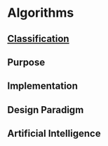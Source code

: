 # Algorithms

## [Classification]()
## Purpose
## Implementation
## Design Paradigm
## Artificial Intelligence

